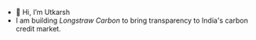 - 👋 Hi, I’m Utkarsh
- I am building *Longstraw Carbon* to bring transparency to India's carbon credit market. 

<!---
UtkarshR8j/UtkarshR8j is a ✨ special ✨ repository because its `README.md` (this file) appears on your GitHub profile.
You can click the Preview link to take a look at your changes.
--->
